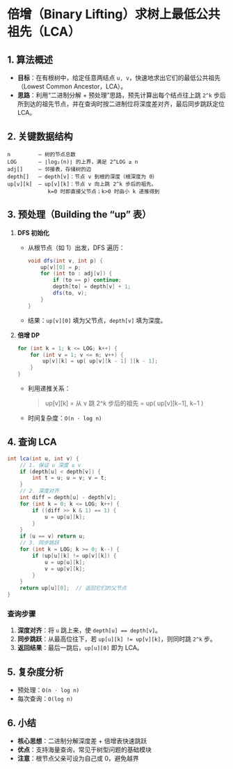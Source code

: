 # 倍增（Binary Lifting）求树上最低公共祖先（LCA）

## 1. 算法概述

- **目标**：在有根树中，给定任意两结点 `u, v`，快速地求出它们的最低公共祖先（Lowest Common Ancestor，LCA）。  
- **思路**：利用“二进制分解 + 预处理”思路，预先计算出每个结点往上跳 `2^k` 步后所到达的祖先节点，并在查询时按二进制位将深度差对齐，最后同步跳跃定位 LCA。

## 2. 关键数据结构

```text
n         — 树的节点总数  
LOG       — ⌊log₂(n)⌋ 的上界，满足 2^LOG ≥ n  
adj[]     — 邻接表，存储树的边  
depth[]   — depth[v]：节点 v 到根的深度（根深度为 0）  
up[v][k]  — up[v][k]：节点 v 向上跳 2^k 步后的祖先。  
             k=0 时即直接父节点；k>0 时由小 k 递推得到
```

## 3. 预处理（Building the “up” 表）

1. **DFS 初始化**  
   - 从根节点（如 1）出发，DFS 遍历：  
     ```java
     void dfs(int v, int p) {
         up[v][0] = p;
         for (int to : adj[v]) {
             if (to == p) continue;
             depth[to] = depth[v] + 1;
             dfs(to, v);
         }
     }
     ```
   - 结果：`up[v][0]` 填为父节点，`depth[v]` 填为深度。

2. **倍增 DP**  
   ```java
   for (int k = 1; k <= LOG; k++) {
       for (int v = 1; v <= n; v++) {
           up[v][k] = up[ up[v][k - 1] ][k - 1];
       }
   }
   ```
   - 利用递推关系：  
     > up[v][k] = 从 v 跳 2^k 步后的祖先 = up( up[v][k−1], k−1 )  
   - 时间复杂度：`O(n · log n)`

## 4. 查询 LCA

```java
int lca(int u, int v) {
    // 1. 保证 u 深度 ≥ v
    if (depth[u] < depth[v]) {
        int t = u; u = v; v = t;
    }
    // 2. 深度对齐
    int diff = depth[u] - depth[v];
    for (int k = 0; k <= LOG; k++) {
        if ((diff >> k & 1) == 1) {
            u = up[u][k];
        }
    }
    if (u == v) return u;
    // 3. 同步跳跃
    for (int k = LOG; k >= 0; k--) {
        if (up[u][k] != up[v][k]) {
            u = up[u][k];
            v = up[v][k];
        }
    }
    return up[u][0];  // 返回它们的父节点
}
```

### 查询步骤

1. **深度对齐**：将 `u` 跳上来，使 `depth[u] == depth[v]`。  
2. **同步跳跃**：从最高位往下，若 `up[u][k] != up[v][k]`，则同时跳 `2^k` 步。  
3. **返回结果**：最后一跳后，`up[u][0]` 即为 LCA。

## 5. 复杂度分析

- 预处理：`O(n · log n)`  
- 每次查询：`O(log n)`

## 6. 小结

- **核心思想**：二进制分解深度差 + 倍增表快速跳跃  
- **优点**：支持海量查询，常见于树型问题的基础模块  
- **注意**：根节点父亲可设为自己或 0，避免越界
